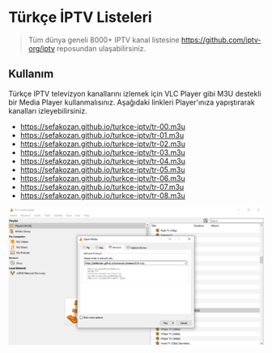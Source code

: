 #  Türkçe İPTV Listeleri
> Tüm dünya geneli 8000+ IPTV kanal listesine https://github.com/iptv-org/iptv reposundan ulaşabilirsiniz.

## Kullanım
Türkçe IPTV televizyon kanallarını izlemek için VLC Player gibi M3U destekli bir Media Player kullanmalısınız. Aşağıdaki linkleri Player'ınıza yapıştırarak kanalları izleyebilirsiniz.

* https://sefakozan.github.io/turkce-iptv/tr-00.m3u  
* https://sefakozan.github.io/turkce-iptv/tr-01.m3u
* https://sefakozan.github.io/turkce-iptv/tr-02.m3u
* https://sefakozan.github.io/turkce-iptv/tr-03.m3u
* https://sefakozan.github.io/turkce-iptv/tr-04.m3u
* https://sefakozan.github.io/turkce-iptv/tr-05.m3u
* https://sefakozan.github.io/turkce-iptv/tr-06.m3u
* https://sefakozan.github.io/turkce-iptv/tr-07.m3u
* https://sefakozan.github.io/turkce-iptv/tr-08.m3u

![VLC Network Panel](preview.png)